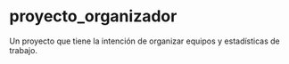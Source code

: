 # proyecto_organizador
Un proyecto que tiene la intención de organizar equipos y estadísticas de trabajo.
